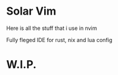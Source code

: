 # Solar Vim

Here is all the stuff that i use in nvim

Fully fleged IDE for rust, nix and lua config

# W.I.P.
